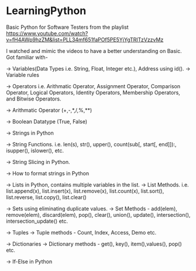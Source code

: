 # LearningPython
 Basic Python for Software Testers from the playlist
 https://www.youtube.com/watch?v=fH4AWp9hzZM&list=PLL34mf651faPOf5PE5YjYgTRITzVzzvMz
 
I watched and mimic the videos to have a better understanding on Basic. 
Got familiar with-

-> Variables(Data Types i.e. String, Float, Integer etc.), Address using id().
-> Variable rules

-> Operators i.e. Arithmatic Operator, Assignment Operator, Comparison Operator, Logical Operators, Identity Operators, Membership Operators, and Bitwise Operators.

-> Arithmatic Operator (+,-,*,/,%,**)

-> Boolean Datatype (True, False)



-> Strings in Python

-> String Functions. i.e. len(s), str(), upper(), count(sub[, start[, end]]):, isupper(), islower(), etc.

-> String Slicing in Python.

-> How to format strings in Python


-> Lists in Python, contains multiple variables in the list.
-> List Methods. i.e. list.append(x), list.insert(x), list.remove(x), list.count(x), list.sort(), list.reverse, list.copy(), list.clear()

-> Sets using eliminating duplicate values.
-> Set Methods - add(elem), remove(elem), discard(elem), pop(), clear(), union(), update(), intersection(), intersection_update() etc.

-> Tuples
-> Tuple methods - Count, Index, Access, Demo etc.

-> Dictionaries
-> Dictionary methods -  get(), key(), item(),values(), pop() etc.

-> If-Else in Python
